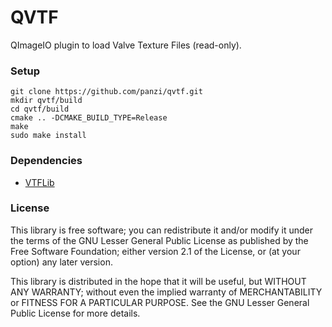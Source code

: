 QVTF
====

QImageIO plugin to load Valve Texture Files (read-only).

### Setup

	git clone https://github.com/panzi/qvtf.git
	mkdir qvtf/build
	cd qvtf/build
	cmake .. -DCMAKE_BUILD_TYPE=Release
	make
	sudo make install

### Dependencies

 * [VTFLib](https://github.com/panzi/VTFLib)

### License

This library is free software; you can redistribute it and/or
modify it under the terms of the GNU Lesser General Public
License as published by the Free Software Foundation; either
version 2.1 of the License, or (at your option) any later version.

This library is distributed in the hope that it will be useful,
but WITHOUT ANY WARRANTY; without even the implied warranty of
MERCHANTABILITY or FITNESS FOR A PARTICULAR PURPOSE.  See the GNU
Lesser General Public License for more details.
